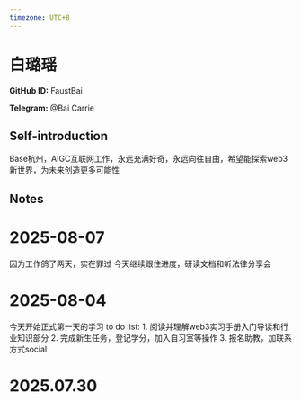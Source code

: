 ```yaml
---
timezone: UTC+8
---
```


# 白璐瑶

**GitHub ID:** FaustBai

**Telegram:** @Bai Carrie

## Self-introduction

Base杭州，AIGC互联网工作，永远充满好奇，永远向往自由，希望能探索web3新世界，为未来创造更多可能性

## Notes

<!-- Content_START -->
# 2025-08-07

因为工作鸽了两天，实在罪过
今天继续跟住进度，研读文档和听法律分享会

# 2025-08-04

今天开始正式第一天的学习 to do list: 1. 阅读并理解web3实习手册入门导读和行业知识部分 2. 完成新生任务，登记学分，加入自习室等操作 3. 报名助教，加联系方式social


# 2025.07.30


<!-- Content_END -->
